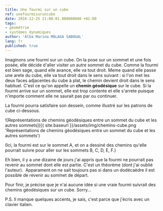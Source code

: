 ```yaml
---
title: Une fourmi sur un cube
ref: unefourmisuruncube
date: 2016-12-25 21:08:01.000000000 +01:00
tags:
- géométrie
- systèmes dynamiques
author: 'Alba Marina MÁLAGA SABOGAL'
lang: fr
published: true
---
```


Imaginons une fourmi sur un cube. On la pose sur un sommet et une fois
posée, elle décide d'aller visiter un autre sommet du cube. Comme la
fourmi est bien sage, quand elle avance, elle va tout droit. Meme quand
elle passe une arete du cube, elle va tout droit dans le sens suivant :
si l'on met les deux faces adjacentes du cube à plat, le chemin devient
droit dans le sens habituel. C'est ce qu'on appelle un **chemin
géodésique** sur le cube. Si la fourmi arrive sur un sommet, elle est
trop contente et elle s'arrete puisque n'importe comment elle ne saurait
pas par ou continuer.

La fourmi pourra satisfaire son dessein, comme illustré sur les patrons
de cube ci-dessous.

![Représentations de chemins géodésiques entre un sommet du cube et les autres sommets]({{ site.baseurl }}/assets/img/chemins-cube.png 'Représentations de chemins géodésiques entre un sommet du cube et les
autres sommets')

(Ici, la fourmi est sur le sommet A, et on a dessiné des chemins qu'elle
pourrait suivre pour aller sur les sommets B, C, D, E, F.)

Eh bien, il y a une dizaine de jours j'ai appris que la fourmi ne
pourrait pas revenir au sommet dont elle est partie. C'est un théorème
(dont j'ai oublié l'auteur).  Apparament on ne sait toujours pas si dans
un dodécaèdre il est possible de revenir au sommet de départ.

Pour finir, je précise que je n'ai aucune idée si une vraie fourmi
suivrait des chemins géodésiques sur un cube. Sorry...

P.S. Il manque quelques accents, je sais, c'est parce que j'écris avec
un clavier italien.
